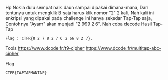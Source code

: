 Hp Nokia dulu sempat naik daun sampai dipakai dimana-mana, Dan tentunya untuk mengklik B saja harus klik nomor "2" 2 kali, Nah kali ini enkripsi yang dipakai pada challenge ini hanya sekedar Tap-Tap saja, Contohnya "Ayam" akan menjadi "2 999 2 6". Nah coba decode Hasil Tap-Tap

```
Flag : CTFR{8 2 7 8 2 7 6 2 66 8 2 7}.
```

Tools
https://www.dcode.fr/t9-cipher
https://www.dcode.fr/multitap-abc-cipher


Flag 

```
CTFR{TAPTAPMANTAP}
```